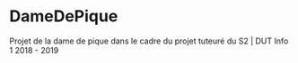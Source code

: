 # DameDePique
Projet de la dame de pique dans le cadre du projet tuteuré du S2 | DUT Info 1 2018 - 2019
